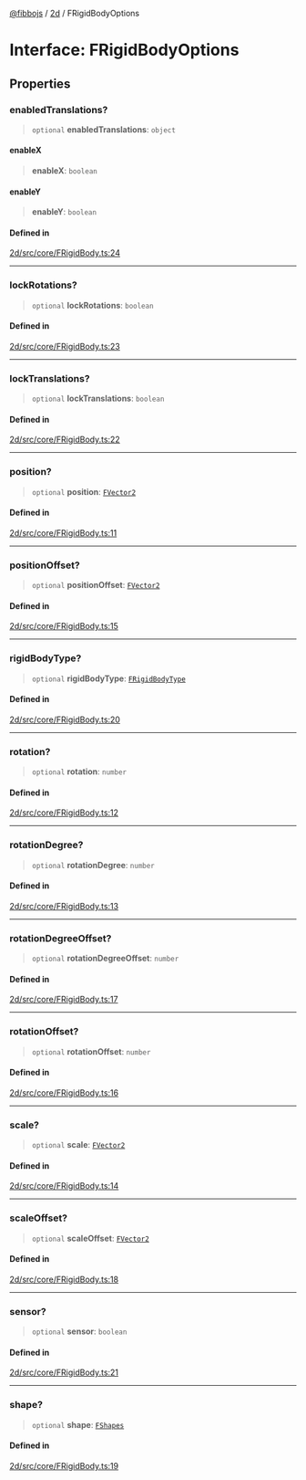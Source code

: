 [@fibbojs](/api/index) / [2d](/api/2d) / FRigidBodyOptions

# Interface: FRigidBodyOptions

## Properties

### enabledTranslations?

> `optional` **enabledTranslations**: `object`

#### enableX

> **enableX**: `boolean`

#### enableY

> **enableY**: `boolean`

#### Defined in

[2d/src/core/FRigidBody.ts:24](https://github.com/fibbojs/fibbo/blob/b496854a6f37e79caf42562bf7512dfda8184f7a/packages/2d/src/core/FRigidBody.ts#L24)

***

### lockRotations?

> `optional` **lockRotations**: `boolean`

#### Defined in

[2d/src/core/FRigidBody.ts:23](https://github.com/fibbojs/fibbo/blob/b496854a6f37e79caf42562bf7512dfda8184f7a/packages/2d/src/core/FRigidBody.ts#L23)

***

### lockTranslations?

> `optional` **lockTranslations**: `boolean`

#### Defined in

[2d/src/core/FRigidBody.ts:22](https://github.com/fibbojs/fibbo/blob/b496854a6f37e79caf42562bf7512dfda8184f7a/packages/2d/src/core/FRigidBody.ts#L22)

***

### position?

> `optional` **position**: [`FVector2`](FVector2.md)

#### Defined in

[2d/src/core/FRigidBody.ts:11](https://github.com/fibbojs/fibbo/blob/b496854a6f37e79caf42562bf7512dfda8184f7a/packages/2d/src/core/FRigidBody.ts#L11)

***

### positionOffset?

> `optional` **positionOffset**: [`FVector2`](FVector2.md)

#### Defined in

[2d/src/core/FRigidBody.ts:15](https://github.com/fibbojs/fibbo/blob/b496854a6f37e79caf42562bf7512dfda8184f7a/packages/2d/src/core/FRigidBody.ts#L15)

***

### rigidBodyType?

> `optional` **rigidBodyType**: [`FRigidBodyType`](../enumerations/FRigidBodyType.md)

#### Defined in

[2d/src/core/FRigidBody.ts:20](https://github.com/fibbojs/fibbo/blob/b496854a6f37e79caf42562bf7512dfda8184f7a/packages/2d/src/core/FRigidBody.ts#L20)

***

### rotation?

> `optional` **rotation**: `number`

#### Defined in

[2d/src/core/FRigidBody.ts:12](https://github.com/fibbojs/fibbo/blob/b496854a6f37e79caf42562bf7512dfda8184f7a/packages/2d/src/core/FRigidBody.ts#L12)

***

### rotationDegree?

> `optional` **rotationDegree**: `number`

#### Defined in

[2d/src/core/FRigidBody.ts:13](https://github.com/fibbojs/fibbo/blob/b496854a6f37e79caf42562bf7512dfda8184f7a/packages/2d/src/core/FRigidBody.ts#L13)

***

### rotationDegreeOffset?

> `optional` **rotationDegreeOffset**: `number`

#### Defined in

[2d/src/core/FRigidBody.ts:17](https://github.com/fibbojs/fibbo/blob/b496854a6f37e79caf42562bf7512dfda8184f7a/packages/2d/src/core/FRigidBody.ts#L17)

***

### rotationOffset?

> `optional` **rotationOffset**: `number`

#### Defined in

[2d/src/core/FRigidBody.ts:16](https://github.com/fibbojs/fibbo/blob/b496854a6f37e79caf42562bf7512dfda8184f7a/packages/2d/src/core/FRigidBody.ts#L16)

***

### scale?

> `optional` **scale**: [`FVector2`](FVector2.md)

#### Defined in

[2d/src/core/FRigidBody.ts:14](https://github.com/fibbojs/fibbo/blob/b496854a6f37e79caf42562bf7512dfda8184f7a/packages/2d/src/core/FRigidBody.ts#L14)

***

### scaleOffset?

> `optional` **scaleOffset**: [`FVector2`](FVector2.md)

#### Defined in

[2d/src/core/FRigidBody.ts:18](https://github.com/fibbojs/fibbo/blob/b496854a6f37e79caf42562bf7512dfda8184f7a/packages/2d/src/core/FRigidBody.ts#L18)

***

### sensor?

> `optional` **sensor**: `boolean`

#### Defined in

[2d/src/core/FRigidBody.ts:21](https://github.com/fibbojs/fibbo/blob/b496854a6f37e79caf42562bf7512dfda8184f7a/packages/2d/src/core/FRigidBody.ts#L21)

***

### shape?

> `optional` **shape**: [`FShapes`](../enumerations/FShapes.md)

#### Defined in

[2d/src/core/FRigidBody.ts:19](https://github.com/fibbojs/fibbo/blob/b496854a6f37e79caf42562bf7512dfda8184f7a/packages/2d/src/core/FRigidBody.ts#L19)
